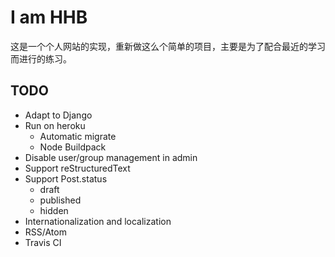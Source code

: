 # I am HHB

这是一个个人网站的实现，重新做这么个简单的项目，主要是为了配合最近的学习而进行的练习。

## TODO

- Adapt to Django
- Run on heroku
  - Automatic migrate
  - Node Buildpack
- Disable user/group management in admin
- Support reStructuredText
- Support Post.status
  - draft
  - published
  - hidden
- Internationalization and localization
- RSS/Atom
- Travis CI
